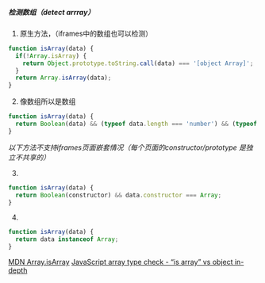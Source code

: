 ##### 检测数组（detect arrray）
1. 原生方法，（iframes中的数组也可以检测）
``` javascript
function isArray(data) {
  if(!Array.isArray) {
    return Object.prototype.toString.call(data) === '[object Array]';
  }
  return Array.isArray(data);
}
```
2. 像数组所以是数组
``` javascript
function isArray(data) {
  return Boolean(data) && (typeof data.length === 'number') && (typeof data.push === 'function');
}
```

*以下方法不支持iframes页面嵌套情况（每个页面的constructor/prototype 是独立不共享的）*

3. 
``` javascript
function isArray(data) {
  return Boolean(constructor) && data.constructor === Array;
}
```
4. 
``` javascript
function isArray(data) {
  return data instanceof Array;
}
```

[MDN Array.isArray](https://developer.mozilla.org/zh-CN/docs/Web/JavaScript/Reference/Global_Objects/Array/isArray)
[JavaScript array type check - “is array” vs object in-depth](https://codewithhugo.com/detecting-object-vs-array-in-javascript-by-example/)
